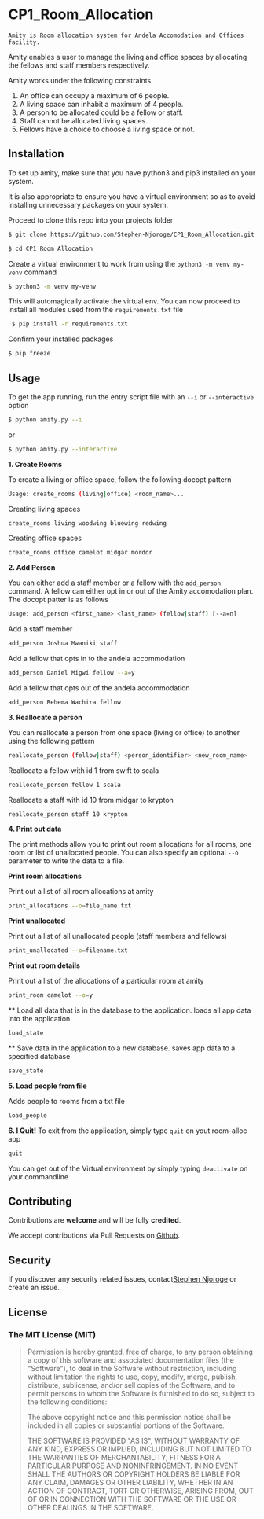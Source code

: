 # CP1_Room_Allocation


```
Amity is Room allocation system for Andela Accomodation and Offices facility.

```

Amity enables a user to manage the living and office spaces by allocating the fellows and staff members respectively.

Amity works under the following constraints

1. An office can occupy a maximum of 6 people.
2. A living space can inhabit a maximum of 4 people.
3. A person to be allocated could be a fellow or staff.
4. Staff cannot be allocated living spaces.
5. Fellows have a choice to choose a living space or not.

## Installation

To set up amity, make sure that you have python3 and pip3 installed on your system.

It is also appropriate to ensure you have a virtual environment so as to avoid installing unnecessary packages on your system.

Proceed to clone this repo into your projects folder

```bash
$ git clone https://github.com/Stephen-Njoroge/CP1_Room_Allocation.git

$ cd CP1_Room_Allocation
```

Create a virtual environment to work from using the `python3 -m venv my-venv` command

```bash
$ python3 -m venv my-venv
```

This will automagically activate the virtual env. You can now proceed to install all modules used from the `requirements.txt` file

```bash
 $ pip install -r requirements.txt
```

Confirm your installed packages
```bash
$ pip freeze
```

## Usage

To get the app running, run the entry script file with an `--i` or `--interactive` option

```bash
$ python amity.py --i
```

or
```bash
$ python amity.py --interactive
```

**1. Create Rooms**

To create a living or office space, follow the following docopt pattern
```bash
Usage: create_rooms (living|office) <room_name>...
```

Creating living spaces
```bash
create_rooms living woodwing bluewing redwing
```

Creating office spaces
```bash
create_rooms office camelot midgar mordor
```

**2. Add Person**

You can either add a staff member or a fellow with the `add_person` command.
A fellow can either opt in or out of the Amity accomodation plan.
The docopt patter is as follows
```bash
Usage: add_person <first_name> <last_name> (fellow|staff) [--a=n]
```

Add a staff member
```bash
add_person Joshua Mwaniki staff
```

Add a fellow that opts in to the andela accommodation
```bash
add_person Daniel Migwi fellow --a=y
```

Add a fellow that opts out of the andela accommodation
```bash
add_person Rehema Wachira fellow
```

**3. Reallocate a person**

You can reallocate a person from one space (living or office) to another using the following pattern
```bash
reallocate_person (fellow|staff) <person_identifier> <new_room_name>
```

Reallocate a fellow with id 1 from swift to scala

```bash
reallocate_person fellow 1 scala
```
Reallocate a staff with id 10 from midgar to krypton

```bash
reallocate_person staff 10 krypton
```

**4. Print out data**

The print methods allow you to print out room allocations for all rooms, one room or list of unallocated people.
You can also specify an optional `--o` parameter to write the data to a file.

**Print room allocations**

Print out a list of all room allocations at amity
```bash
print_allocations --o=file_name.txt
```
**Print unallocated**

Print out a list of all unallocated people (staff members and fellows)
```bash
print_unallocated --o=filename.txt
```

**Print out room details**

Print out a list of the allocations of a particular room at amity
```bash
print_room camelot --o=y
```

** Load all data that is in the database to the application.
loads all app data into the application

```bash
load_state
```

** Save data in the application to a new database.
saves app data to a specified database

```bash
save_state
```

**5. Load people from file**

Adds people to rooms from a txt file
```bash
load_people
```
**6. I Quit!**
To exit from the application, simply type `quit` on yout room-alloc app
```bash
quit
```

You can get out of the Virtual environment by simply typing `deactivate` on your commandline

## Contributing

Contributions are **welcome** and will be fully **credited**.

We accept contributions via Pull Requests on [Github](https://github.com/Stephen-Njoroge/CP1_Room_Allocation.git).

## Security

If you discover any security related issues, contact[Stephen Njoroge](mailto:stephen.njoroge@andela.com) or create an issue.


## License

### The MIT License (MIT)

> Permission is hereby granted, free of charge, to any person obtaining a copy
> of this software and associated documentation files (the "Software"), to deal
> in the Software without restriction, including without limitation the rights
> to use, copy, modify, merge, publish, distribute, sublicense, and/or sell
> copies of the Software, and to permit persons to whom the Software is
> furnished to do so, subject to the following conditions:
>
> The above copyright notice and this permission notice shall be included in
> all copies or substantial portions of the Software.
>
> THE SOFTWARE IS PROVIDED "AS IS", WITHOUT WARRANTY OF ANY KIND, EXPRESS OR
> IMPLIED, INCLUDING BUT NOT LIMITED TO THE WARRANTIES OF MERCHANTABILITY,
> FITNESS FOR A PARTICULAR PURPOSE AND NONINFRINGEMENT. IN NO EVENT SHALL THE
> AUTHORS OR COPYRIGHT HOLDERS BE LIABLE FOR ANY CLAIM, DAMAGES OR OTHER
> LIABILITY, WHETHER IN AN ACTION OF CONTRACT, TORT OR OTHERWISE, ARISING FROM,
> OUT OF OR IN CONNECTION WITH THE SOFTWARE OR THE USE OR OTHER DEALINGS IN
> THE SOFTWARE.

[ico-license]: https://img.shields.io/badge/license-MIT-brightgreen.svg?style=flat-square
